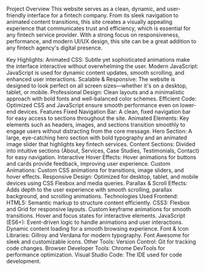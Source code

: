 Project Overview
This website serves as a clean, dynamic, and user-friendly interface for a fintech company. From its sleek navigation to animated content transitions, this site creates a visually appealing experience that communicates trust and efficiency, which is essential for any fintech service provider. With a strong focus on responsiveness, performance, and modern UI/UX design, this site can be a great addition to any fintech agency's digital presence.

Key Highlights:
Animated CSS: Subtle yet sophisticated animations make the interface interactive without overwhelming the user.
Modern JavaScript: JavaScript is used for dynamic content updates, smooth scrolling, and enhanced user interactions.
Scalable & Responsive: The website is designed to look perfect on all screen sizes—whether it's on a desktop, tablet, or mobile.
Professional Design: Clean layouts and a minimalistic approach with bold fonts and well-balanced color schemes.
Efficient Code: Optimized CSS and JavaScript ensure smooth performance even on lower-end devices.
Features
Fixed Navigation Bar: A clean, fixed navigation bar for easy access to sections throughout the site.
Animated Elements: Key elements such as headers, images, and sections transition smoothly to engage users without distracting from the core message.
Hero Section: A large, eye-catching hero section with bold typography and an animated image slider that highlights key fintech services.
Content Sections: Divided into intuitive sections (About, Services, Case Studies, Testimonials, Contact) for easy navigation.
Interactive Hover Effects: Hover animations for buttons and cards provide feedback, improving user experience.
Custom Animations: Custom CSS animations for transitions, image sliders, and hover effects.
Responsive Design: Optimized for desktop, tablet, and mobile devices using CSS Flexbox and media queries.
Parallax & Scroll Effects: Adds depth to the user experience with smooth scrolling, parallax background, and scrolling animations.
Technologies Used
Frontend:
HTML5: Semantic markup to structure content efficiently.
CSS3:
Flexbox and Grid for responsive layouts.
Custom keyframe animations for smooth transitions.
Hover and focus states for interactive elements.
JavaScript (ES6+):
Event-driven logic to handle animations and user interactions.
Dynamic content loading for a smooth browsing experience.
Font & Icon Libraries:
Gillroy and Verdana for modern typography.
Font Awesome for sleek and customizable icons.
Other Tools:
Version Control: Git for tracking code changes.
Browser Developer Tools: Chrome DevTools for performance optimization.
Visual Studio Code: The IDE used for code development.
